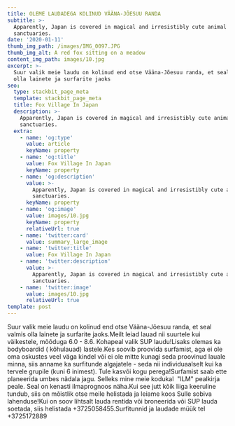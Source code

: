 ```yaml
---
title: OLEME LAUDADEGA KOLINUD VÄÄNA-JÕESUU RANDA
subtitle: >-
  Apparently, Japan is covered in magical and irresistibly cute animal
  sanctuaries.
date: '2020-01-11'
thumb_img_path: /images/IMG_0097.JPG
thumb_img_alt: A red fox sitting on a meadow
content_img_path: images/10.jpg
excerpt: >-
  Suur valik meie laudu on kolinud end otse Vääna-Jõesuu randa, et seal valmis
  olla lainete ja surfarite jaoks
seo:
  type: stackbit_page_meta
  template: stackbit_page_meta
  title: Fox Village In Japan
  description: >-
    Apparently, Japan is covered in magical and irresistibly cute animal
    sanctuaries.
  extra:
    - name: 'og:type'
      value: article
      keyName: property
    - name: 'og:title'
      value: Fox Village In Japan
      keyName: property
    - name: 'og:description'
      value: >-
        Apparently, Japan is covered in magical and irresistibly cute animal
        sanctuaries.
      keyName: property
    - name: 'og:image'
      value: images/10.jpg
      keyName: property
      relativeUrl: true
    - name: 'twitter:card'
      value: summary_large_image
    - name: 'twitter:title'
      value: Fox Village In Japan
    - name: 'twitter:description'
      value: >-
        Apparently, Japan is covered in magical and irresistibly cute animal
        sanctuaries.
    - name: 'twitter:image'
      value: images/10.jpg
      relativeUrl: true
template: post
---
```

Suur valik meie laudu on kolinud end otse Vääna-Jõesuu randa, et seal valmis olla lainete ja surfarite jaoks.Meilt leiad lauad nii suurtele kui väikestele, mõõduga 6.0 - 8.6. Kohapeal valik SUP laudu!Lisaks olemas ka bodyboardid ( kõhulauad) lastele.Kes soovib proovida surfamist, aga ei ole oma oskustes veel väga kindel või ei ole mitte kunagi seda proovinud lauale minna, siis anname ka surfitunde algajatele - seda nii individuaalselt kui ka tervele grupile (kuni 6 inimest). Tule kasvõi kogu perega!Surfamist saab ette planeerida umbes nädala jagu. Selleks mine meie kodukal  "ILM" pealkirja peale. Seal on kenasti ilmaprognoos näha.Kui see jutt kõik liiga keeruline tundub, siis on mõistlik otse meile helistada ja leiame koos Sulle sobiva lahenduse!Kui on soov lihtsalt lauda rentida või broneerida või SUP lauda soetada, siis helistada +3725058455.Surfitunnid ja laudade müük tel +3725172889
